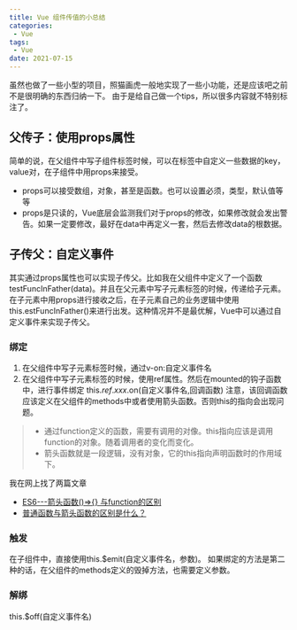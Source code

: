 ```yaml
---
title: Vue 组件传值的小总结
categories: 
 - Vue
tags:
 - Vue
date: 2021-07-15
---
```


虽然也做了一些小型的项目，照猫画虎一般地实现了一些小功能，还是应该吧之前不是很明确的东西归纳一下。
由于是给自己做一个tips，所以很多内容就不特别标注了。
## 父传子：使用props属性
简单的说，在父组件中写子组件标签时候，可以在标签中自定义一些数据的key，value对，在子组件中用props来接受。
* props可以接受数组，对象，甚至是函数。也可以设置必须，类型，默认值等等
* props是只读的，Vue底层会监测我们对于props的修改，如果修改就会发出警告。如果一定要修改，最好在data中再定义一套，然后去修改data的根数据。

## 子传父：自定义事件
其实通过props属性也可以实现子传父。比如我在父组件中定义了一个函数testFuncInFather(data)。并且在父元素中写子元素标签的时候，传递给子元素。在子元素中用props进行接收之后，在子元素自己的业务逻辑中使用this.estFuncInFather()来进行出发。这种情况并不是最优解，Vue中可以通过自定义事件来实现子传父。 
### 绑定
1. 在父组件中写子元素标签时候，通过v-on:自定义事件名
2. 在父组件中写子元素标签的时候，使用ref属性。然后在mounted的钩子函数中，进行事件绑定 this.$ref.xxx.$on(自定义事件名,回调函数) 注意，该回调函数应该定义在父组件的methods中或者使用箭头函数。否则this的指向会出现问题。
> * 通过function定义的函数，需要有调用的对像。this指向应该是调用function的对象。随着调用者的变化而变化。
> * 箭头函数就是一段逻辑，没有对象，它的this指向声明函数时的作用域下。

我在网上找了两篇文章
* [ES6---箭头函数()=>{} 与function的区别](https://blog.csdn.net/github_38851471/article/details/79446722) 
* [普通函数与箭头函数的区别是什么？](https://segmentfault.com/a/1190000040016702)


### 触发
在子组件中，直接使用this.$emit(自定义事件名，参数)。
如果绑定的方法是第二种的话，在父组件的methods定义的毁掉方法，也需要定义参数。
### 解绑
this.$off(自定义事件名)






